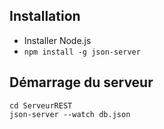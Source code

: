 ## Installation

* Installer Node.js
* `npm install -g json-server`

## Démarrage du serveur

    cd ServeurREST
    json-server --watch db.json

